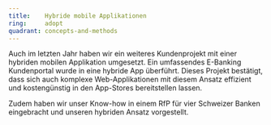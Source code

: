 ```yaml
---
title:    Hybride mobile Applikationen  
ring:     adopt  
quadrant: concepts-and-methods
---
```


Auch im letzten Jahr haben wir ein weiteres Kundenprojekt mit einer hybriden mobilen Applikation umgesetzt. Ein umfassendes E-Banking Kundenportal wurde in eine hybride App überführt. Dieses Projekt bestätigt, dass sich auch komplexe Web-Applikationen mit diesem Ansatz effizient und kostengünstig in den App-Stores bereitstellen lassen.

Zudem haben wir unser Know-how in einem RfP für vier Schweizer Banken eingebracht und unseren hybriden Ansatz vorgestellt.
